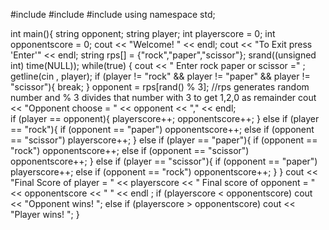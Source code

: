 #include <iostream>
#include <string>
#include <ctime>
using namespace std;

int main(){
    string opponent;
    string player;
    int playerscore = 0;
    int opponentscore = 0;
    cout << "Welcome! " << endl;
    cout << "To Exit press 'Enter'" << endl;
    string rps[] = {"rock","paper","scissor"};
    srand((unsigned int) time(NULL));
    while(true)
    {
        cout << " Enter rock paper or scissor =" ;
        getline(cin , player);
        if (player != "rock" && player != "paper" && player != "scissor"){
            break;
        }
        opponent = rps[rand() % 3];       //rps generates random number and % 3 divides that number with 3 to get 1,2,0 as remainder
        cout << "Opponent choose = " << opponent << "," << endl;    
        if (player == opponent){
            playerscore++;
            opponentscore++;
        }
        else if (player == "rock"){
          if (opponent == "paper") opponentscore++;
          else if (opponent == "scissor") playerscore++;
        }
        else if (player == "paper"){
          if (opponent == "rock") opponentscore++;
          else if (opponent == "scissor") opponentscore++;
        }
        else if (player == "scissor"){
            if (opponent == "paper") playerscore++;
            else if (opponent == "rock") opponentscore++;
        }
    }
    cout << "Final Score of player = " << playerscore << " Final score of opponent = " << opponentscore << " " << endl ;
    if (playerscore < opponentscore) cout << "Opponent wins! ";
    else if (playerscore > opponentscore) cout << "Player wins! ";
}
